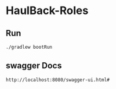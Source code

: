 # HaulBack-Roles

## Run
``./gradlew bootRun``

## swagger Docs
`http://localhost:8080/swagger-ui.html#`